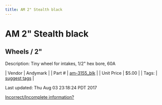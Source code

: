 ```yaml
---
title: AM 2" Stealth black
---
```


# AM 2" Stealth black
## Wheels / 2"
Description: 	Tiny wheel for intakes, 1/2" hex bore, 60A 

| Vendor | Andymark | 
| Part # | [am-3155_blk](http://www.andymark.com/product-p/am-3155_Blk.htm) | 
| Unit Price | $5.00 | 
| Tags: | [suggest tags](https://docs.google.com/forms/d/e/1FAIpQLSeWyY8v3RgOty-MyWmh9U0iivNYN_molChYyS-0U-o-kOAv_g/viewform) | 

Last updated: Thu Aug 03 23:18:24 PDT 2017

 [Incorrect/Incomplete information?](https://docs.google.com/forms/d/e/1FAIpQLSeWyY8v3RgOty-MyWmh9U0iivNYN_molChYyS-0U-o-kOAv_g/viewform)